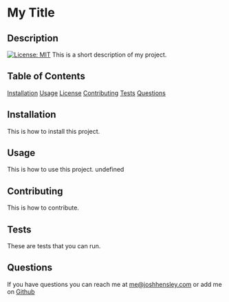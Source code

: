 # My Title
## Description
[![License: MIT](https://img.shields.io/badge/License-MIT-yellow.svg)](https://opensource.org/licenses/MIT)
This is a short description of my project.
## Table of Contents
[Installation](#Installation)
        [Usage](#Usage)
        [License](#License)
        [Contributing](#Contributing)
        [Tests](#Tests)
        [Questions](#Questions)
        
## <a name="Installation">Installation</a>
This is how to install this project.
## <a name="Usage">Usage</a>
This is how to use this project.
undefined
## <a name="contributing">Contributing</a>
This is how to contribute.
## <a name="tests">Tests</a>
These are tests that you can run.
## <a name="questions">Questions</a>
If you have questions you can reach me at me@joshhensley.com or add me on [Github](github.com/josh-hensley)
